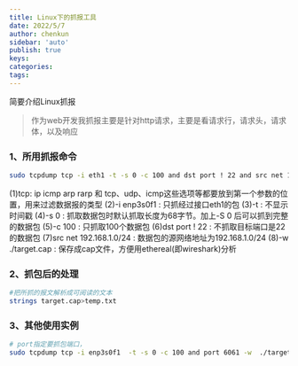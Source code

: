```yaml
---
title: Linux下的抓报工具
date: 2022/5/7
author: chenkun
sidebar: 'auto'
publish: true
keys:
categories:
tags:
---
```

简要介绍Linux抓报
<!--more-->

> 作为web开发我抓报主要是针对http请求，主要是看请求行，请求头，请求体，以及响应

### 1、所用抓报命令

```bash
sudo tcpdump tcp -i eth1 -t -s 0 -c 100 and dst port ! 22 and src net 192.168.1.0/24 -w ./target.cap
```



(1)tcp: ip icmp arp rarp 和 tcp、udp、icmp这些选项等都要放到第一个参数的位置，用来过滤数据报的类型
(2)-i enp3s0f1 : 只抓经过接口eth1的包
(3)-t : 不显示时间戳
(4)-s 0 : 抓取数据包时默认抓取长度为68字节。加上-S 0 后可以抓到完整的数据包
(5)-c 100 : 只抓取100个数据包
(6)dst port ! 22 : 不抓取目标端口是22的数据包
(7)src net 192.168.1.0/24 : 数据包的源网络地址为192.168.1.0/24
(8)-w ./target.cap : 保存成cap文件，方便用ethereal(即wireshark)分析

### 2、抓包后的处理

```sh
#把所抓的报文解析成可阅读的文本
strings target.cap>temp.txt
```

### 3、其他使用实例

```sh
# port指定要抓包端口，
sudo tcpdump tcp -i enp3s0f1  -t -s 0 -c 100 and port 6061 -w  ./target.cap
```

